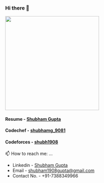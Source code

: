 ### Hi there 👋

<!--
**shubham1908/shubham1908** is a ✨ _special_ ✨ repository because its `README.md` (this file) appears on your GitHub profile.

Here are some ideas to get you started:

- 🔭 I’m currently working on ...
- 🌱 I’m currently learning ...
- 👯 I’m looking to collaborate on ...
- 🤔 I’m looking for help with ...
- 💬 Ask me about ...
- 📫 How to reach me: ...
- 😄 Pronouns: ...
- ⚡ Fun fact: ...
-->


<img src="https://media.giphy.com/media/C3kuUBZHNYOje/giphy.gif" height="300"/>




#### Resume - <a href="https://drive.google.com/file/d/1BPMCkZjQHjRtthAs6-8hir3bw05xz2kr/view?usp=sharing"> Shubham Gupta</a>
#### Codechef - <a href="https://www.codechef.com/users/shubhamg_9081"> shubhamg_9081</a>
#### Codeforces - <a href="https://codeforces.com/profile/shubh1908"> shubh1908</a>

 📫 How to reach me: ...
- Linkedin - <a href="https://www.linkedin.com/in/shubham-gupta-210bb3185/"> Shubham Gupta</a>
- Email - <a email="shubham1908gupta@gmail.com"> shubham1908gupta@gmail.com
-  Contact No. - +91-7388349966
